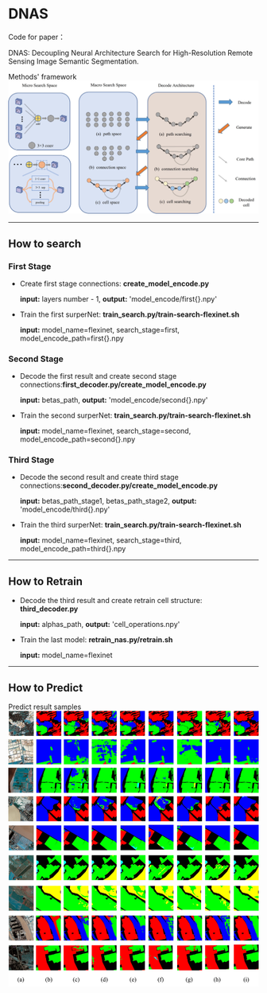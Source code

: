 # DNAS
Code for paper：

DNAS: Decoupling Neural Architecture Search for High-Resolution Remote Sensing Image Semantic Segmentation.

Methods' framework
![framework](./paper/framework.jpg)

---
## How to search
### First Stage
* Create first stage connections: **create_model_encode.py**

  **input:** layers number - 1, **output:** 'model_encode/first{}.npy'


* Train the first surperNet: **train_search.py/train-search-flexinet.sh**
  
  **input:** model_name=flexinet, search_stage=first, model_encode_path=first{}.npy

### Second Stage
* Decode the first result and create second stage connections:**first_decoder.py/create_model_encode.py**

  **input:** betas_path, **output:** 'model_encode/second{}.npy'


* Train the second surperNet: **train_search.py/train-search-flexinet.sh**

  **input:** model_name=flexinet, search_stage=second, model_encode_path=second{}.npy

### Third Stage
* Decode the second result and create third stage connections:**second_decoder.py/create_model_encode.py**

  **input:** betas_path_stage1, betas_path_stage2, **output:** 'model_encode/third{}.npy'


* Train the third surperNet: **train_search.py/train-search-flexinet.sh**

  **input:** model_name=flexinet, search_stage=third, model_encode_path=third{}.npy
---
## How to Retrain
* Decode the third result and create retrain cell structure: **third_decoder.py**

  **input:** alphas_path, **output:** 'cell_operations.npy'
* Train the last model: **retrain_nas.py/retrain.sh**

  **input:** model_name=flexinet
---
## How to Predict

Predict result samples
![framework](./paper/result.jpg)